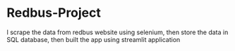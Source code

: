# Redbus-Project
I scrape the data from redbus website using selenium, then store the data in SQL database, then built the app using streamlit application
